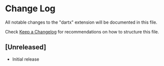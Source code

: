 # Change Log

All notable changes to the "dartx" extension will be documented in this file.

Check [Keep a Changelog](http://keepachangelog.com/) for recommendations on how to structure this file.

## [Unreleased]

- Initial release
